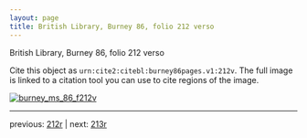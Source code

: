 ```yaml
---
layout: page
title: British Library, Burney 86, folio 212 verso
---
```


British Library, Burney 86, folio 212 verso

Cite this object as `urn:cite2:citebl:burney86pages.v1:212v`.  The full image is linked to a citation tool you can use to cite regions of the image.

[![burney_ms_86_f212v](http://www.homermultitext.org/iipsrv?IIIF=/project/homer/pyramidal/deepzoom/citebl/burney86imgs/v1/burney_ms_86_f212v.tif/full/800,/0/default.jpg)](http://www.homermultitext.org/ict2/?urn=urn:cite2:citebl:burney86imgs.v1:burney_ms_86_f212v) 

---

previous:  [212r](../212r/) | next: [213r](../213r/)